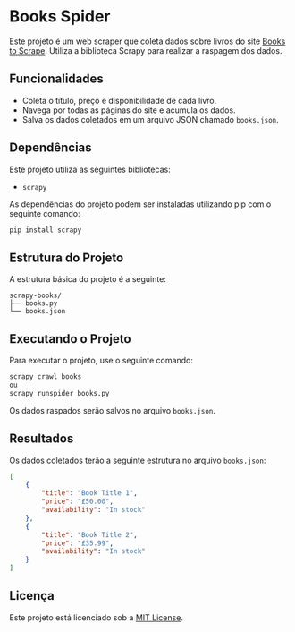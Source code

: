 
# Books Spider

Este projeto é um web scraper que coleta dados sobre livros do site [Books to Scrape](http://books.toscrape.com/). Utiliza a biblioteca Scrapy para realizar a raspagem dos dados.

## Funcionalidades

- Coleta o título, preço e disponibilidade de cada livro.
- Navega por todas as páginas do site e acumula os dados.
- Salva os dados coletados em um arquivo JSON chamado `books.json`.

## Dependências

Este projeto utiliza as seguintes bibliotecas:

- `scrapy`

As dependências do projeto podem ser instaladas utilizando pip com o seguinte comando:

```bash
pip install scrapy
```

## Estrutura do Projeto

A estrutura básica do projeto é a seguinte:

```
scrapy-books/
├── books.py
└── books.json
```

## Executando o Projeto

Para executar o projeto, use o seguinte comando:

```bash
scrapy crawl books
ou
scrapy runspider books.py
```

Os dados raspados serão salvos no arquivo `books.json`.

## Resultados

Os dados coletados terão a seguinte estrutura no arquivo `books.json`:

```json
[
    {
        "title": "Book Title 1",
        "price": "£50.00",
        "availability": "In stock"
    },
    {
        "title": "Book Title 2",
        "price": "£35.99",
        "availability": "In stock"
    }
]
```

## Licença

Este projeto está licenciado sob a [MIT License](https://opensource.org/licenses/MIT).

